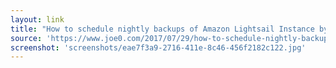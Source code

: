 ```yaml
---
layout: link
title: "How to schedule nightly backups of Amazon Lightsail Instance by leveraging AWS Command Line Interface (CLI)  Jozef Jarosciak Blog"
source: 'https://www.joe0.com/2017/07/29/how-to-schedule-nightly-backups-of-amazon-lightsail-instance-by-leveraging-aws-command-line-interface-cli/'
screenshot: 'screenshots/eae7f3a9-2716-411e-8c46-456f2182c122.jpg'
---
```


